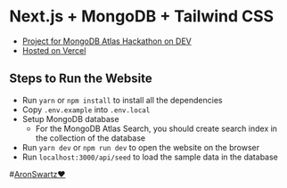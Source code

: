 # Next.js + MongoDB + Tailwind CSS

- [Project for MongoDB Atlas Hackathon on DEV](https://dev.to/devteam/announcing-the-mongodb-atlas-hackathon-on-dev-4b6m)
- [Hosted on Vercel](https://vercel.com/)

## Steps to Run the Website

- Run `yarn` or `npm install` to install all the dependencies
- Copy `.env.example` into `.env.local`
- Setup MongoDB database
  - For the MongoDB Atlas Search, you should create search index in the collection of the database
- Run `yarn dev` or `npm run dev` to open the website on the browser
- Run `localhost:3000/api/seed` to load the sample data in the database

#[AronSwartz❤️](https://www.youtube.com/watch?v=9vz06QO3UkQ)
